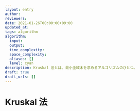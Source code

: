 ```yaml
---
layout: entry
author:
reviewers:
date: 2021-01-26T00:00:00+09:00
updated_at:
tags: algorithm
algorithm:
  input:
  output:
  time_complexity:
  space_complexity:
  aliases: []
  level: cyan
description: Kruskal 法とは、最小全域木を求めるアルゴリズムのひとつ。
draft: true
draft_urls: []
---
```


# Kruskal 法
